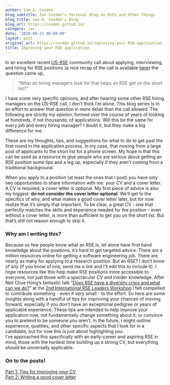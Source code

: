 ```yaml
---
author: Ian A. Cosden
blog_subtitle: Ian Cosden's Personal Blog on RSEs and Other Things
blog_title: Ian A. Cosden's Blog
blog_url: https://cosden.github.io/
category: iac
date: '2020-09-21 00:00:00'
layout: post
original_url: https://cosden.github.io/improving-your-RSE-application
title: Improving your RSE application
---
```


<p>In an excellent recent <a href="https://us-rse.org">US-RSE</a> community call about applying, interviewing, and hiring for RSE positions (a nice recap of the call is available <a href="https://us-rse.org/2020-09-18-community-call-hiring/">here</a>) the question came up,</p>

<blockquote>
  <p>“What do hiring managers look for that helps an RSE get on the short list?”</p>
</blockquote>

<p>I have some very specific opinions, and after hearing some other RSE hiring managers on the US-RSE call, I don’t think I’m alone.
This blog series is in an effort to answer that question in more detail than the call allowed. <!--more-->
The following are strictly my opinion, formed over the course of years of looking at hundreds, if not thousands, of applications.
Will this be the same for every job and every hiring manager? I doubt it, but they make a big difference for me.</p>

<p>These are my thoughts, tips, and suggestions for what to do to get past the first round in the application process.
In my case, that moving from a large pool of applicants to the short list for a phone screen.
My hope is that this can be used as a resource to give people who are serious about getting an RSE position some tips and a leg up, especially if they aren’t coming from a traditional background.</p>

<p>When you apply to a position (at least the ones that I post) you have only two opportunities to share information with me: your CV and a cover letter.
A CV is required, a cover letter is optional.
My first piece of advice is also my biggest: <strong>do not consider the cover letter optional</strong>.
We’ll get to the specifics of why, and what makes a good cover letter later, but for now realize that it’s simply that important.
To be clear, a great CV - one that perfectly matches the skills and experience needed for the position - even without a cover letter, is more than sufficient to get you on the short list.
But that’s still not reason enough to skip it.</p>

<h3 id="why-am-i-writing-this">Why am I writing this?</h3>
<p>Because so few people know what an RSE is, let alone have first hand knowledge about the positions, it’s hard to get targeted advice.
There are a million resources online for getting a software engineering job.
There are nearly as many for applying to a research position.
But an RSE?
I don’t know of any (if you know of one, send me a link and I’ll edit this to include it).
I hope resources like this help make RSE positions more accessible to everyone, not just those with a spectacular CV and insider knowledge.
After Neil Chue Hong’s fantastic talk “<a href="https://figshare.com/articles/presentation/Does_Research_Software_Engineering_have_a_diversity_crisis_and_what_can_we_do_/12955094/4">Does RSE have a diversity crisis and what can we do?</a>” at the <a href="https://researchsoftware.org/2020-workshop.html">2nd International RSE Leaders Workshop</a> I felt compelled to contribute something - even if very small - to the effort.
So here are some insights along with a handful of tips for improving your chances of moving forward, especially if you don’t have an exceptional pedigree or years of applicable experience.
These tips are intended to help improve your application now, not fundamentally change something about it, or convince you to pretend to be someone you aren’t.
In the future, I might outline experience, qualities, and other specific aspects that I look for in a candidate, but for now this is just about highlighting <em>you</em>.<br />
I’ve approached this specifically with an early-career and aspiring RSE in mind, those with the hardest time building up a strong CV, but everything should be universally applicable.</p>

<h3 id="on-to-the-posts">On to the posts!</h3>
<p><a href="https://cosden.github.io/01-improving-your-CV">Part 1: Tips for improving your CV</a><br />
<a href="https://cosden.github.io/02-improving-your-cover-letter">Part 2: Writing a good cover letter</a></p>